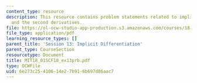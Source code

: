 ```yaml
---
content_type: resource
description: This resource contains problem statements related to implicit differentiation
  and the second derivatives.
file: https://ol-ocw-studio-app-production.s3.amazonaws.com/courses/18-01sc-single-variable-calculus-fall-2010/6e273c25410614e27b916b697d86aac7_MIT18_01SCF10_ex13prb.pdf
file_type: application/pdf
learning_resource_types: []
parent_title: 'Session 13: Implicit Differentiation'
parent_type: CourseSection
resourcetype: Document
title: MIT18_01SCF10_ex13prb.pdf
type: OCWFile
uid: 6e273c25-4106-14e2-7b91-6b697d86aac7
---
```

